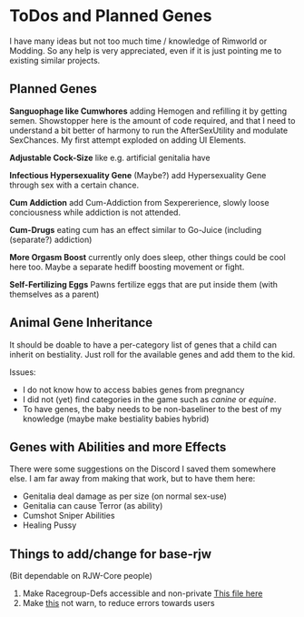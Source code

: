 # ToDos and Planned Genes 

I have many ideas but not too much time / knowledge of Rimworld or Modding. 
So any help is very appreciated, even if it is just pointing me to existing similar projects. 

## Planned Genes 

**Sanguophage like Cumwhores** adding Hemogen and refilling it by getting semen. 
Showstopper here is the amount of code required, and that I need to understand a bit better of harmony to run the AfterSexUtility and modulate SexChances. My first attempt exploded on adding UI Elements.

**Adjustable Cock-Size** like e.g. artificial genitalia have

**Infectious Hypersexuality Gene** (Maybe?) add Hypersexuality Gene through sex with a certain chance. 

**Cum Addiction** add Cum-Addiction from Sexpererience, slowly loose conciousness while addiction is not attended.

**Cum-Drugs** eating cum has an effect similar to Go-Juice (including (separate?) addiction)

**More Orgasm Boost** currently only does sleep, other things could be cool here too. Maybe a separate hediff boosting movement or fight. 

**Self-Fertilizing Eggs** Pawns fertilize eggs that are put inside them (with themselves as a parent)

## Animal Gene Inheritance 

It should be doable to have a per-category list of genes that a child can inherit on bestiality. 
Just roll for the available genes and add them to the kid.

Issues: 

- I do not know how to access babies genes from pregnancy 
- I did not (yet) find categories in the game such as *canine* or *equine*. 
- To have genes, the baby needs to be non-baseliner to the best of my knowledge (maybe make bestiality babies hybrid)

## Genes with Abilities and more Effects 

There were some suggestions on the Discord I saved them somewhere else. I am far away from making that work, but to have them here: 

- Genitalia deal damage as per size (on normal sex-use)
- Genitalia can cause Terror (as ability)
- Cumshot Sniper Abilities
- Healing Pussy

## Things to add/change for base-rjw 

(Bit dependable on RJW-Core people)

1. Make Racegroup-Defs accessible and non-private [This file here](https://gitgud.io/Ed86/rjw/-/blob/master/1.4/Source/Common/Helpers/RaceGroupDef_Helper.cs)
2. Make [this](https://gitgud.io/Ed86/rjw/-/blob/master/1.4/Source/Common/Helpers/Gender_Helper.cs#L316) not warn, to reduce errors towards users